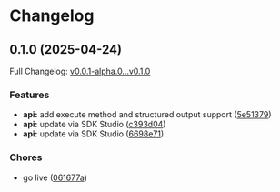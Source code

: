 # Changelog

## 0.1.0 (2025-04-24)

Full Changelog: [v0.0.1-alpha.0...v0.1.0](https://github.com/shapleyai/parallel-sdk-python/compare/v0.0.1-alpha.0...v0.1.0)

### Features

* **api:** add execute method and structured output support ([5e51379](https://github.com/shapleyai/parallel-sdk-python/commit/5e51379e3ff28bdf70a3cc9167d4413bf3e8690c))
* **api:** update via SDK Studio ([c393d04](https://github.com/shapleyai/parallel-sdk-python/commit/c393d048bddb554c37eb750ca57c4335243a70ed))
* **api:** update via SDK Studio ([6698e71](https://github.com/shapleyai/parallel-sdk-python/commit/6698e716bdddcf2146cc802cfaaa26f7ddb4d3dc))


### Chores

* go live ([061677a](https://github.com/shapleyai/parallel-sdk-python/commit/061677a22549f3dd3d9f4591c9ccfdf71209c12e))
